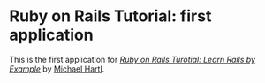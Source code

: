 # Ruby on Rails Tutorial: first application

This is the first application for [*Ruby on Rails Turotial: Learn Rails by Example*](http://railstutorial.org/) by [Michael Hartl](http://michaelhartl.com/).
